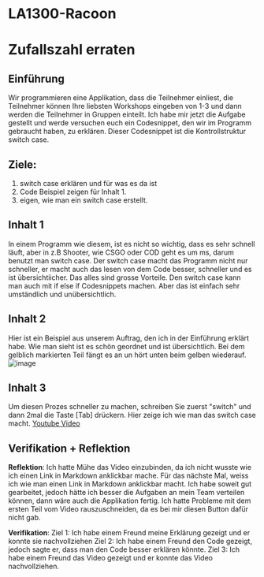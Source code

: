 # LA1300-Racoon
# Zufallszahl erraten

## Einführung

Wir programmieren eine Applikation, dass die Teilnehmer einliest, die Teilnehmer können Ihre liebsten Workshops eingeben von 1-3 und dann werden die Teilnehmer in Gruppen einteilt. Ich habe mir jetzt die Aufgabe gestellt und werde versuchen euch ein Codesnippet, den wir im Programm gebraucht haben, zu erklären. Dieser Codesnippet ist die Kontrollstruktur switch case.

## Ziele:
1. switch case erklären und für was es da ist
2. Code Beispiel zeigen für Inhalt 1.
3. eigen, wie man ein switch case erstellt.


## Inhalt 1

In einem Programm wie diesem, ist es nicht so wichtig, dass es sehr schnell läuft, aber in z.B Shooter, wie CSGO oder COD geht es um ms, darum benutzt man switch case. Der switch case macht das Programm nicht nur schneller, er macht auch das lesen von dem Code besser, schneller und es ist übersichtiicher. Das alles sind grosse Vorteile. Den switch case kann man auch mit if else if Codesnippets machen. Aber das ist einfach sehr umständlich und unübersichtlich. 

## Inhalt 2

Hier ist ein Beispiel aus unserem Auftrag, den ich in der Einführung erklärt habe. Wie man sieht ist es schön geordnet und ist übersichtlich. Bei dem gelblich markierten Teil fängt es an un hört unten beim gelben wiederauf.
![image](https://cdn.discordapp.com/attachments/898897821602807810/910474778748547112/unknown.png)


## Inhalt 3

Um diesen Prozes schneller zu machen, schreiben Sie zuerst "switch" und dann 2mal die Taste [Tab] drückern. Hier zeige ich wie man das switch case macht.
[Youtube Video](https://youtu.be/xoBNbNVeJW8)

## Verifikation + Reflektion 

**Reflektion**:
Ich hatte Mühe das Video einzubinden, da ich nicht wusste wie ich einen Link in Markdown anklickbar mache.
Für das nächste Mal, weiss ich wie man einen Link in Markdown anklickbar macht.
Ich habe soweit gut gearbeitet, jedoch hätte ich besser die Aufgaben an mein Team verteilen können, dann wäre auch die Applikation fertig.
Ich hatte Probleme mit dem ersten Teil vom Video rauszuschneiden, da es bei mir diesen Button dafür nicht gab.

**Verifikation**:
Ziel 1: Ich habe einem Freund meine Erklärung gezeigt und er konnte sie nachvollziehen
Ziel 2: Ich habe einem Freund den Code gezeigt, jedoch sagte er, dass man den Code besser erklären könnte.
Ziel 3: Ich habe einem Freund das Video gezeigt und er konnte das Video nachvollziehen.
